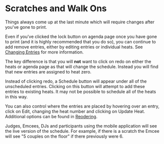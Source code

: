# Scratches and Walk Ons

Things always come up at the last minute which will require changes after you've gone to print.

Even if you've clicked the lock button on agenda page once you have gone to print (and it is highly recommended that you do so), you can continue to add remove entries, either by editing entries or individual heats.  See [Changing Entries](./Entries#changing-entries) for more information.

The key difference is that you will **not** want to click on redo on either the heats or agenda page as that will change the schedule.  Instead you will find that new entries are assigned to heat zero.

Instead of clicking redo, a Schedule button will appear under all of the unscheduled entries.
Clicking on this button will attempt to add these entries to existing heats.  It may not be
possible to schedule all of the heats in this way.

You can also control where the entries are placed by hovering over an entry, click on Edit,
changing the heat number and clicking on Update Heat.  Additional options can be found in
[Reodering](./Reordering).

Judges, Emcees, DJs and participants using the mobile application will see the live version of the schedule.  For example, if there is a scratch the Emcee will see "5 couples on the floor" if there previously were 6.


